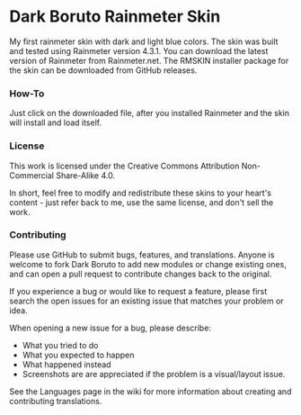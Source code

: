 # Dark Boruto Rainmeter Skin

My first rainmeter skin with dark and light blue colors.
The skin was built and tested using Rainmeter version 4.3.1. You can download the latest version of Rainmeter from Rainmeter.net. The RMSKIN installer package for the skin can be downloaded from GitHub releases.

### How-To ###

Just click on the downloaded file, after you installed Rainmeter and the skin will install and load itself.

### License ###

This work is licensed under the Creative Commons Attribution Non-Commercial Share-Alike 4.0.

In short, feel free to modify and redistribute these skins to your heart's content - just refer back to me, use the same license, and don't sell the work.

### Contributing ###

Please use GitHub to submit bugs, features, and translations. Anyone is welcome to fork Dark Boruto to add new modules or change existing ones, and can open a pull request to contribute changes back to the original.

If you experience a bug or would like to request a feature, please first search the open issues for an existing issue that matches your problem or idea.

When opening a new issue for a bug, please describe:

* What you tried to do
* What you expected to happen
* What happened instead
* Screenshots are are appreciated if the problem is a visual/layout issue.

See the Languages page in the wiki for more information about creating and contributing translations.
